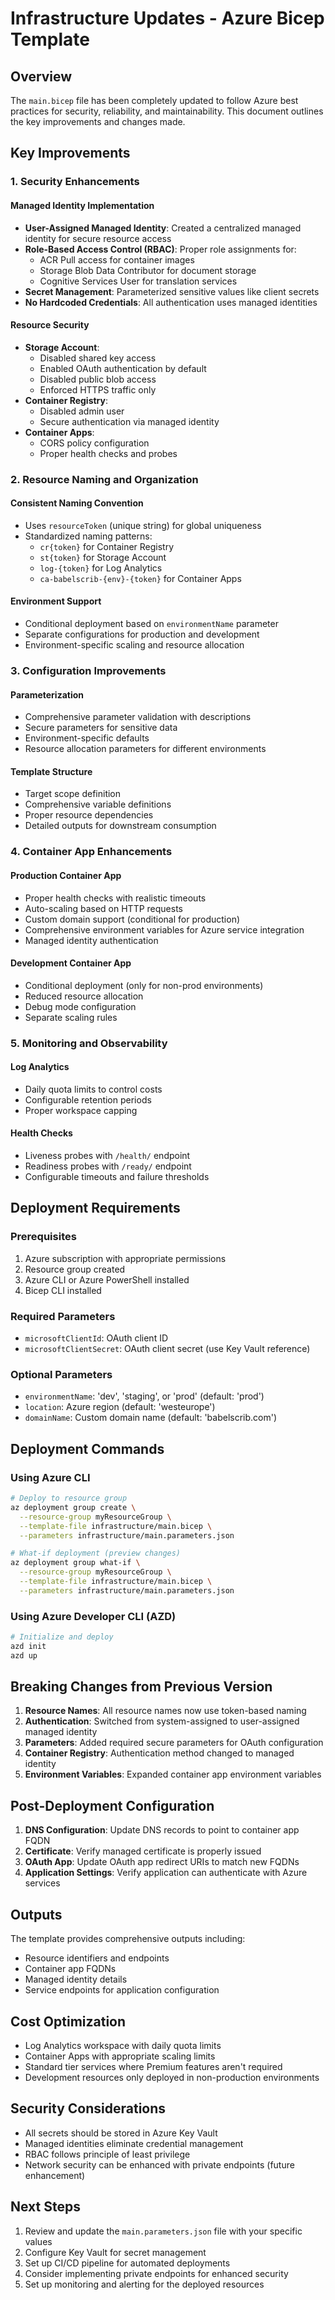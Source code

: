 # Infrastructure Updates - Azure Bicep Template

## Overview

The `main.bicep` file has been completely updated to follow Azure best practices for security, reliability, and maintainability. This document outlines the key improvements and changes made.

## Key Improvements

### 1. Security Enhancements

#### Managed Identity Implementation
- **User-Assigned Managed Identity**: Created a centralized managed identity for secure resource access
- **Role-Based Access Control (RBAC)**: Proper role assignments for:
  - ACR Pull access for container images
  - Storage Blob Data Contributor for document storage
  - Cognitive Services User for translation services
- **Secret Management**: Parameterized sensitive values like client secrets
- **No Hardcoded Credentials**: All authentication uses managed identities

#### Resource Security
- **Storage Account**: 
  - Disabled shared key access
  - Enabled OAuth authentication by default
  - Disabled public blob access
  - Enforced HTTPS traffic only
- **Container Registry**: 
  - Disabled admin user
  - Secure authentication via managed identity
- **Container Apps**: 
  - CORS policy configuration
  - Proper health checks and probes

### 2. Resource Naming and Organization

#### Consistent Naming Convention
- Uses `resourceToken` (unique string) for global uniqueness
- Standardized naming patterns:
  - `cr{token}` for Container Registry
  - `st{token}` for Storage Account
  - `log-{token}` for Log Analytics
  - `ca-babelscrib-{env}-{token}` for Container Apps

#### Environment Support
- Conditional deployment based on `environmentName` parameter
- Separate configurations for production and development
- Environment-specific scaling and resource allocation

### 3. Configuration Improvements

#### Parameterization
- Comprehensive parameter validation with descriptions
- Secure parameters for sensitive data
- Environment-specific defaults
- Resource allocation parameters for different environments

#### Template Structure
- Target scope definition
- Comprehensive variable definitions
- Proper resource dependencies
- Detailed outputs for downstream consumption

### 4. Container App Enhancements

#### Production Container App
- Proper health checks with realistic timeouts
- Auto-scaling based on HTTP requests
- Custom domain support (conditional for production)
- Comprehensive environment variables for Azure service integration
- Managed identity authentication

#### Development Container App
- Conditional deployment (only for non-prod environments)
- Reduced resource allocation
- Debug mode configuration
- Separate scaling rules

### 5. Monitoring and Observability

#### Log Analytics
- Daily quota limits to control costs
- Configurable retention periods
- Proper workspace capping

#### Health Checks
- Liveness probes with `/health/` endpoint
- Readiness probes with `/ready/` endpoint
- Configurable timeouts and failure thresholds

## Deployment Requirements

### Prerequisites
1. Azure subscription with appropriate permissions
2. Resource group created
3. Azure CLI or Azure PowerShell installed
4. Bicep CLI installed

### Required Parameters
- `microsoftClientId`: OAuth client ID
- `microsoftClientSecret`: OAuth client secret (use Key Vault reference)

### Optional Parameters
- `environmentName`: 'dev', 'staging', or 'prod' (default: 'prod')
- `location`: Azure region (default: 'westeurope')
- `domainName`: Custom domain name (default: 'babelscrib.com')

## Deployment Commands

### Using Azure CLI
```bash
# Deploy to resource group
az deployment group create \
  --resource-group myResourceGroup \
  --template-file infrastructure/main.bicep \
  --parameters infrastructure/main.parameters.json

# What-if deployment (preview changes)
az deployment group what-if \
  --resource-group myResourceGroup \
  --template-file infrastructure/main.bicep \
  --parameters infrastructure/main.parameters.json
```

### Using Azure Developer CLI (AZD)
```bash
# Initialize and deploy
azd init
azd up
```

## Breaking Changes from Previous Version

1. **Resource Names**: All resource names now use token-based naming
2. **Authentication**: Switched from system-assigned to user-assigned managed identity
3. **Parameters**: Added required secure parameters for OAuth configuration
4. **Container Registry**: Authentication method changed to managed identity
5. **Environment Variables**: Expanded container app environment variables

## Post-Deployment Configuration

1. **DNS Configuration**: Update DNS records to point to container app FQDN
2. **Certificate**: Verify managed certificate is properly issued
3. **OAuth App**: Update OAuth app redirect URIs to match new FQDNs
4. **Application Settings**: Verify application can authenticate with Azure services

## Outputs

The template provides comprehensive outputs including:
- Resource identifiers and endpoints
- Container app FQDNs
- Managed identity details
- Service endpoints for application configuration

## Cost Optimization

- Log Analytics workspace with daily quota limits
- Container Apps with appropriate scaling limits
- Standard tier services where Premium features aren't required
- Development resources only deployed in non-production environments

## Security Considerations

- All secrets should be stored in Azure Key Vault
- Managed identities eliminate credential management
- RBAC follows principle of least privilege
- Network security can be enhanced with private endpoints (future enhancement)

## Next Steps

1. Review and update the `main.parameters.json` file with your specific values
2. Configure Key Vault for secret management
3. Set up CI/CD pipeline for automated deployments
4. Consider implementing private endpoints for enhanced security
5. Set up monitoring and alerting for the deployed resources
